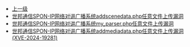 * [上一级](docs/wy876_poc/)
* [世邦通信SPON-IP网络对讲广播系统addscenedata.php任意文件上传漏洞](docs/wy876_poc/%E4%B8%96%E9%82%A6%E9%80%9A%E4%BF%A1/%E4%B8%96%E9%82%A6%E9%80%9A%E4%BF%A1SPON-IP%E7%BD%91%E7%BB%9C%E5%AF%B9%E8%AE%B2%E5%B9%BF%E6%92%AD%E7%B3%BB%E7%BB%9Faddscenedata.php%E4%BB%BB%E6%84%8F%E6%96%87%E4%BB%B6%E4%B8%8A%E4%BC%A0%E6%BC%8F%E6%B4%9E.md)
* [世邦通信SPON-IP网络对讲广播系统my_parser.php任意文件上传漏洞](docs/wy876_poc/%E4%B8%96%E9%82%A6%E9%80%9A%E4%BF%A1/%E4%B8%96%E9%82%A6%E9%80%9A%E4%BF%A1SPON-IP%E7%BD%91%E7%BB%9C%E5%AF%B9%E8%AE%B2%E5%B9%BF%E6%92%AD%E7%B3%BB%E7%BB%9Fmy_parser.php%E4%BB%BB%E6%84%8F%E6%96%87%E4%BB%B6%E4%B8%8A%E4%BC%A0%E6%BC%8F%E6%B4%9E.md)
* [世邦通信SPON-IP网络对讲广播系统addmediadata.php任意文件上传漏洞(XVE-2024-19281)](docs/wy876_poc/%E4%B8%96%E9%82%A6%E9%80%9A%E4%BF%A1/%E4%B8%96%E9%82%A6%E9%80%9A%E4%BF%A1SPON-IP%E7%BD%91%E7%BB%9C%E5%AF%B9%E8%AE%B2%E5%B9%BF%E6%92%AD%E7%B3%BB%E7%BB%9Faddmediadata.php%E4%BB%BB%E6%84%8F%E6%96%87%E4%BB%B6%E4%B8%8A%E4%BC%A0%E6%BC%8F%E6%B4%9E%28XVE-2024-19281%29.md)
